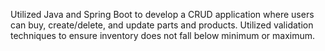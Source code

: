 Utilized Java and Spring Boot to develop a CRUD application where users can buy, create/delete, and update parts and products. Utilized validation techniques to ensure inventory does not fall below minimum or maximum.
